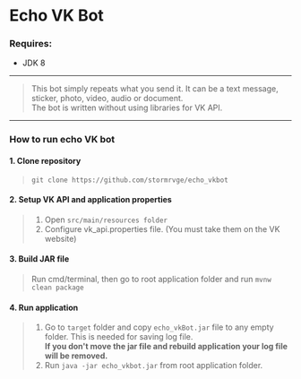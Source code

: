 # Echo VK Bot

### Requires:

* JDK 8

----
> This bot simply repeats what you send it. It can be a text message, sticker, photo, video, audio
> or document. <br/> The bot is written without using libraries for VK API.
----

### How to run echo VK bot

#### 1. Clone repository

> `git clone https://github.com/stormrvge/echo_vkbot`

#### 2. Setup VK API and application properties

> 1. Open `src/main/resources folder`
> 2. Configure vk_api.properties file. (You must take them on the VK website)

#### 3. Build JAR file

> Run cmd/terminal, then go to root application folder and run `mvnw clean package`

#### 4. Run application

> 1. Go to `target` folder and copy `echo_vkBot.jar` file to any empty folder. This is needed for 
     saving log file. <br/> <b> If you don't move the jar file and rebuild application your log file 
     will be removed. </b>
> 2. Run `java -jar echo_vkbot.jar` from root application folder.